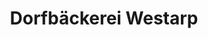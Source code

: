 ---
title: "Dorfbäckerei Westarp"
url: /herzebrock-clarholz/dorfbaeckerei-westarp/
shop: Bäckerei
---